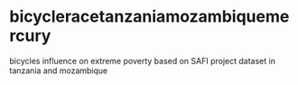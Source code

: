 # bicycleracetanzaniamozambiquemercury
bicycles influence on extreme poverty based on SAFI project dataset in tanzania and mozambique
